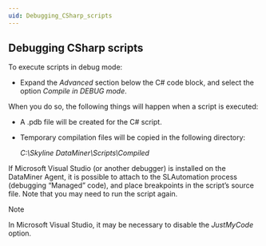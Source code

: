 ```yaml
---
uid: Debugging_CSharp_scripts
---
```


## Debugging CSharp scripts

To execute scripts in debug mode:

- Expand the *Advanced* section below the C# code block, and select the option *Compile in DEBUG mode*.

When you do so, the following things will happen when a script is executed:

- A .pdb file will be created for the C# script.

- Temporary compilation files will be copied in the following directory:

    *C:\\Skyline DataMiner\\Scripts\\Compiled*

If Microsoft Visual Studio (or another debugger) is installed on the DataMiner Agent, it is possible to attach to the SLAutomation process (debugging “Managed” code), and place breakpoints in the script’s source file. Note that you may need to run the script again.

> [!NOTE]
> In Microsoft Visual Studio, it may be necessary to disable the *JustMyCode* option.
>
